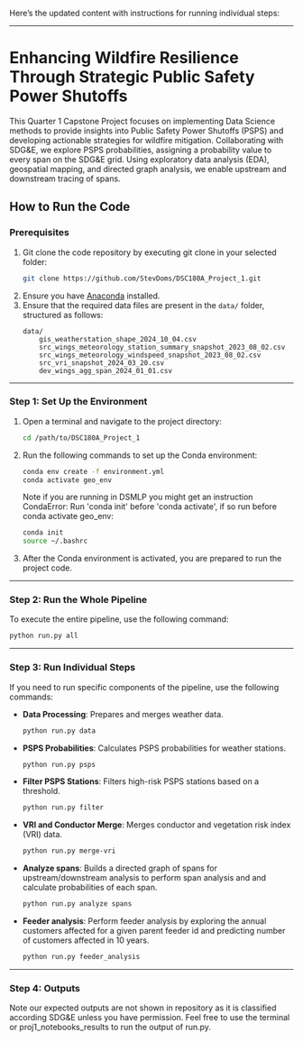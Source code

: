 Here’s the updated content with instructions for running individual steps:

---

# Enhancing Wildfire Resilience Through Strategic Public Safety Power Shutoffs

This Quarter 1 Capstone Project focuses on implementing Data Science methods to provide insights into Public Safety Power Shutoffs (PSPS) and developing actionable strategies for wildfire mitigation. Collaborating with SDG&E, we explore PSPS probabilities, assigning a probability value to every span on the SDG&E grid. Using exploratory data analysis (EDA), geospatial mapping, and directed graph analysis, we enable upstream and downstream tracing of spans.

## How to Run the Code

### Prerequisites
1. Git clone the code repository by executing git clone in your selected folder:
   ```bash
   git clone https://github.com/StevDoms/DSC180A_Project_1.git
   ```
3. Ensure you have [Anaconda](https://www.anaconda.com/products/distribution) installed.
4. Ensure that the required data files are present in the `data/` folder, structured as follows:
    ```
    data/
        gis_weatherstation_shape_2024_10_04.csv
        src_wings_meteorology_station_summary_snapshot_2023_08_02.csv
        src_wings_meteorology_windspeed_snapshot_2023_08_02.csv
        src_vri_snapshot_2024_03_20.csv
        dev_wings_agg_span_2024_01_01.csv
    ```

---

### Step 1: Set Up the Environment

1. Open a terminal and navigate to the project directory:
   ```bash
   cd /path/to/DSC180A_Project_1
   ```

2. Run the following commands to set up the Conda environment:
   ```bash
   conda env create -f environment.yml
   conda activate geo_env
   ```
   Note if you are running in DSMLP you might get an instruction CondaError: Run 'conda init' before 'conda activate', if so run before conda activate geo_env:

   ```bash
   conda init
   source ~/.bashrc
   ```

4. After the Conda environment is activated, you are prepared to run the project code.

---

### Step 2: Run the Whole Pipeline

To execute the entire pipeline, use the following command:
```bash
python run.py all
```

---

### Step 3: Run Individual Steps

If you need to run specific components of the pipeline, use the following commands:

- **Data Processing**: Prepares and merges weather data.
  ```bash
  python run.py data
  ```

- **PSPS Probabilities**: Calculates PSPS probabilities for weather stations.
  ```bash
  python run.py psps
  ```

- **Filter PSPS Stations**: Filters high-risk PSPS stations based on a threshold.
  ```bash
  python run.py filter
  ```

- **VRI and Conductor Merge**: Merges conductor and vegetation risk index (VRI) data.
  ```bash
  python run.py merge-vri
  ```

- **Analyze spans**: Builds a directed graph of spans for upstream/downstream analysis to perform span analysis and and calculate probabilities of each span.
  ```bash
  python run.py analyze spans
  ```

- **Feeder analysis**: Perform feeder analysis by exploring the annual customers affected for a given parent feeder id and predicting number of customers affected in 10 years.
  ```bash
  python run.py feeder_analysis
  ```

---

### Step 4: Outputs
Note our expected outputs are not shown in repository as it is classified according SDG&E unless you have permission. Feel free to use the terminal or proj1_notebooks_results to run the output of run.py.